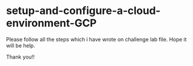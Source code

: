 # setup-and-configure-a-cloud-environment-GCP

Please follow all the steps which i have wrote on challenge lab file.
Hope it will be help.

Thank you!!
